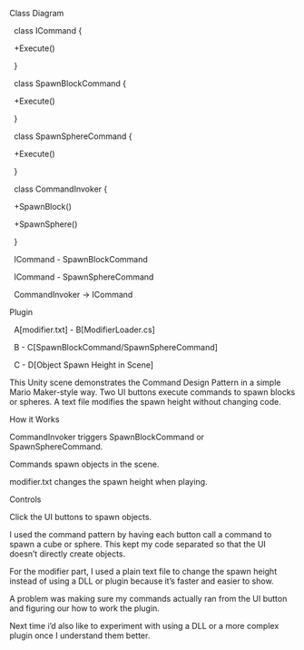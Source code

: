 Class Diagram



&nbsp;   class ICommand {

&nbsp;       +Execute()

&nbsp;   }



&nbsp;   class SpawnBlockCommand {

&nbsp;       +Execute()

&nbsp;   }



&nbsp;   class SpawnSphereCommand {

&nbsp;       +Execute()

&nbsp;   }



&nbsp;   class CommandInvoker {

&nbsp;       +SpawnBlock()

&nbsp;       +SpawnSphere()

&nbsp;   }



&nbsp;   ICommand - SpawnBlockCommand

&nbsp;   ICommand - SpawnSphereCommand

&nbsp;   CommandInvoker -> ICommand





Plugin



&nbsp;   A\[modifier.txt] - B\[ModifierLoader.cs]

&nbsp;   B - C\[SpawnBlockCommand/SpawnSphereCommand]

&nbsp;   C - D\[Object Spawn Height in Scene]



This Unity scene demonstrates the Command Design Pattern in a simple Mario Maker-style way. Two UI buttons execute commands to spawn blocks or spheres. A text file modifies the spawn height without changing code.



How it Works

CommandInvoker triggers SpawnBlockCommand or SpawnSphereCommand.

Commands spawn objects in the scene.

modifier.txt changes the spawn height when playing.



Controls

Click the UI buttons to spawn objects.



I used the command pattern by having each button call a command to spawn a cube or sphere. This kept my code separated so that the UI doesn’t directly create objects.



For the modifier part, I used a plain text file to change the spawn height instead of using a DLL or plugin because it’s faster and easier to show.



A problem was making sure my commands actually ran from the UI button and figuring our how to work the plugin.



Next time i’d also like to experiment with using a DLL or a more complex plugin once I understand them better.



